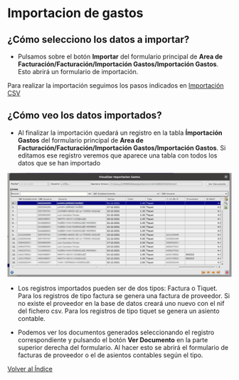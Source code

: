 # Importacion de gastos

## ¿Cómo selecciono los datos a importar?

* Pulsamos sobre el botón **Importar** del formulario principal de **Area de Facturación/Facturación/Importación Gastos/Importación Gastos**. Esto abrirá un formulario de importación.

Para realizar la importación seguimos los pasos indicados en [Importación CSV](../../../../modulos/area_facturacion/facturacion/importacioncsv.md)


## ¿Cómo veo los datos importados?

* Al finalizar la importación quedará un registro en la tabla **Ímportación Gastos** del formulario principal de **Area de Facturación/Facturación/Importación Gastos/Importación Gastos**. Si editamos ese registro veremos que aparece una tabla con todos los datos que se han importado

![Datos importados](./img/igdatosimportados.png)

* Los registros importados pueden ser de dos tipos: Factura o Tiquet. Para los registros de tipo factura se genera una factura de proveedor. Si no existe el proveedor en la base de datos creará uno nuevo con el nif del fichero csv. Para los registros de tipo tiquet se genera un asiento contable.

* Podemos ver los documentos generados seleccionando el registro correspondiente y pulsando el botón **Ver Documento** en la parte superior derecha del formulario. Al hacer esto se abrirá el formulario de facturas de proveedor o el de asientos contables según el tipo.

[Volver al Índice](../../../index.md)